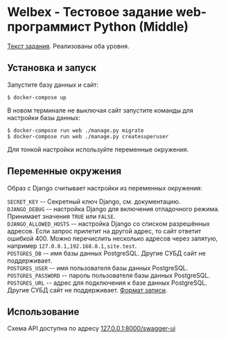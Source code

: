 # Welbex - Тестовое задание web-программист Python (Middle)

[Текст задания](https://faint-adasaurus-4bc.notion.site/web-Python-Middle-c1467cf373c24f0cafb8bfe0fe77cc79).
Реализованы оба уровня.

## Установка и запуск

Запустите базу данных и сайт:

```shell-session
$ docker-compose up
```

В новом терминале не выключая сайт запустите команды для настройки базы данных:

```shell-session
$ docker-compose run web ./manage.py migrate
$ docker-compose run web ./manage.py createsuperuser
```

Для тонкой настройки используйте переменные окружения.
## Переменные окружения

Образ с Django считывает настройки из переменных окружения:

`SECRET_KEY` -- Секретный ключ Django, см. документацию.  
`DJANGO_DEBUG` -- настройка Django для включения отладочного режима. Принимает значения `TRUE` или `FALSE`.  
`DJANGO_ALLOWED_HOSTS` -- настройка Django со списком разрешённых адресов. Если запрос прилетит на другой адрес, то сайт ответит ошибкой 400. Можно перечислить несколько адресов через запятую, например `127.0.0.1,192.168.0.1,site.test`.   
`POSTGRES_DB` -- имя базы данных PostgreSQL. Другие СУБД сайт не поддерживает.  
`POSTGRES_USER` -- имя пользователя базы данных PostgreSQL.  
`POSTGRES_PASSWORD` -- пароль пользователя базы данных PostgreSQL.  
`POSTGRES_URL` -- адрес для подключения к базе данных PostgreSQL. Другие СУБД сайт не поддерживает. [Формат записи](https://github.com/jacobian/dj-database-url#url-schema).  

## Использование

Схема API доступна по адресу [127.0.0.1:8000/swagger-ui](http://127.0.0.1:8000/swagger-ui)